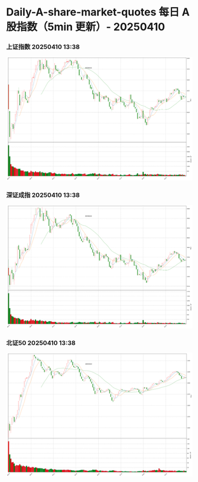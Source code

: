 
# Daily-A-share-market-quotes 每日 A 股指数（5min 更新）- 20250410

### 上证指数 20250410 13:38
![](./fig/2025/4/20250410-sh000001.png)

### 深证成指 20250410 13:38
![](./fig/2025/4/20250410-sz399001.png)

### 北证50 20250410 13:38
![](./fig/2025/4/20250410-bj899050.png)
